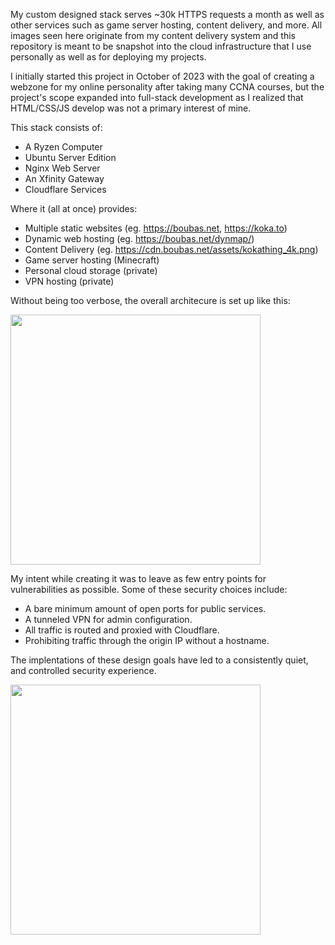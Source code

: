 My custom designed stack serves ~30k HTTPS requests a month as well as other services such as game server hosting, content delivery, and more. All images seen here originate from my content delivery system and this repository is meant to be snapshot into the cloud infrastructure that I use personally as well as for deploying my projects.
  
I initially started this project in October of 2023 with the goal of creating a webzone for my online personality after taking many CCNA courses, but the project's scope expanded into full-stack development as I realized that HTML/CSS/JS develop was not a primary interest of mine.

This stack consists of:
 - A Ryzen Computer
 - Ubuntu Server Edition
 - Nginx Web Server
 - An Xfinity Gateway
 - Cloudflare Services

Where it (all at once) provides:
 - Multiple static websites (eg. https://boubas.net, https://koka.to)
 - Dynamic web hosting (eg. https://boubas.net/dynmap/)
 - Content Delivery (eg. https://cdn.boubas.net/assets/kokathing_4k.png)
 - Game server hosting (Minecraft)
 - Personal cloud storage (private)
 - VPN hosting (private)

Without being too verbose, the overall architecure is set up like this:

<img src="https://cdn.boubas.net/github/architecture.png" width="400">

My intent while creating it was to leave as few entry points for vulnerabilities as possible. Some of these security choices include:
 - A bare minimum amount of open ports for public services.
 - A tunneled VPN for admin configuration.
 - All traffic is routed and proxied with Cloudflare.
 - Prohibiting traffic through the origin IP without a hostname.  
 
 The implentations of these design goals have led to a consistently quiet, and controlled security experience.
 
 <img src="https://cdn.boubas.net/github/cloudflarestats.png" width="400">

